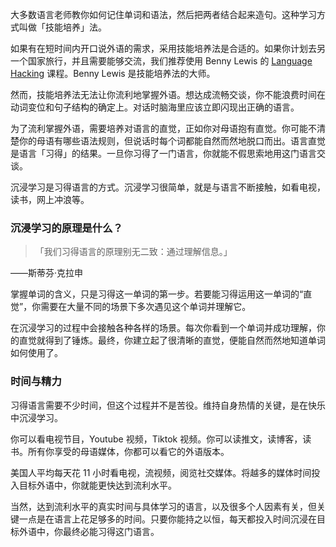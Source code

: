 大多数语言老师教你如何记住单词和语法，然后把两者结合起来造句。这种学习方式叫做「技能培养」法。

如果有在短时间内开口说外语的需求，采用技能培养法是合适的。如果你计划去另一个国家旅行，并且需要能够交流，我们推荐使用 Benny Lewis 的 [Language Hacking](https://languagehacking.com/books/) 课程。Benny Lewis 是技能培养法的大师。

然而，技能培养法无法让你流利地掌握外语。想达成流畅交谈，你不能浪费时间在动词变位和句子结构的确定上。对话时脑海里应该立即闪现出正确的语言。

为了流利掌握外语，需要培养对语言的直觉，正如你对母语抱有直觉。你可能不清楚你的母语有哪些语法规则，但说话时每个词都能自然而然地脱口而出。语言直觉是语言「习得」的结果。一旦你习得了一门语言，你就能不假思索地用这门语言交谈。

沉浸学习是习得语言的方式。沉浸学习很简单，就是与语言不断接触，如看电视，读书，网上冲浪等。

### 沉浸学习的原理是什么？

> 「我们习得语言的原理别无二致：通过理解信息。」

——斯蒂芬·克拉申

掌握单词的含义，只是习得这一单词的第一步。若要能习得运用这一单词的“直觉”，你需要在大量不同的场景下多次遇见这个单词并理解它。

在沉浸学习的过程中会接触各种各样的场景。每次你看到一个单词并成功理解，你的直觉就得到了锤炼。最终，你建立起了很清晰的直觉，便能自然而然地知道单词如何使用了。 

### 时间与精力

习得语言需要不少时间，但这个过程并不是苦役。维持自身热情的关键，是在快乐中沉浸学习。

你可以看电视节目，Youtube 视频，Tiktok 视频。你可以读推文，读博客，读书。所有你享受的母语媒体，你都可以看它的外语版本。

美国人平均每天花 11 小时看电视，流视频，阅览社交媒体。将越多的媒体时间投入目标外语中，你就能更快达到流利水平。

当然，达到流利水平的真实时间与具体学习的语言，以及很多个人因素有关，但关键一点是在语言上花足够多的时间。只要你能持之以恒，每天都投入时间沉浸在目标外语中，你最终必能习得这门语言。